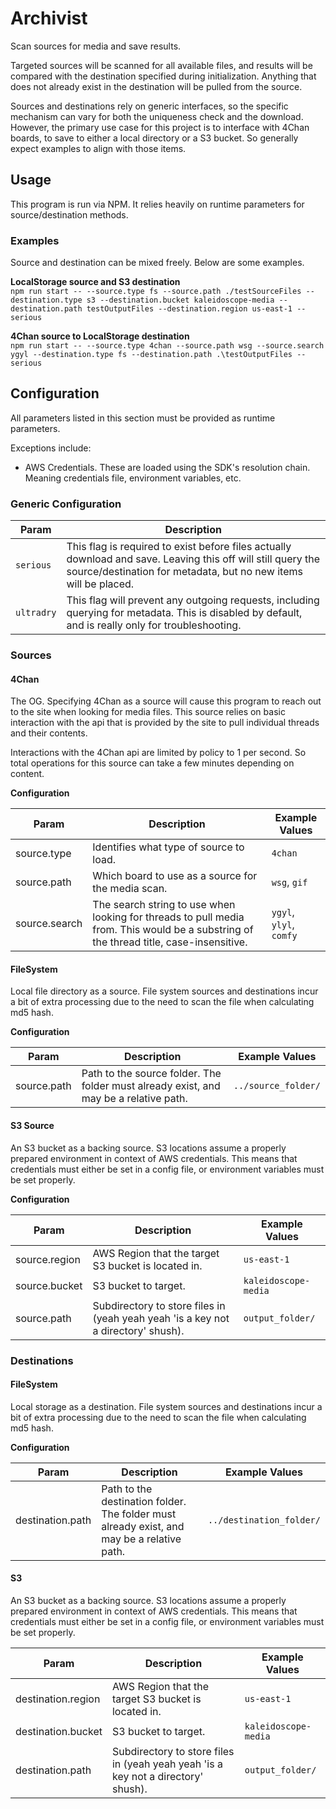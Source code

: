 # Archivist

Scan sources for media and save results. 

Targeted sources will be scanned for all available files, and results will be compared 
with the destination specified during initialization. Anything that does not already exist in 
the destination will be pulled from the source. 

Sources and destinations rely on generic interfaces, so the specific mechanism can vary 
for both the uniqueness check and the download. 
However, the primary use case for this project is to interface with 4Chan boards, to save to 
either a local directory or a S3 bucket. 
So generally expect examples to align with those items. 

## Usage 

This program is run via NPM. 
It relies heavily on runtime parameters for source/destination methods.  

### Examples 

Source and destination can be mixed freely. Below are some examples.

**LocalStorage source and S3 destination**  
`npm run start -- --source.type fs --source.path ./testSourceFiles --destination.type s3 --destination.bucket kaleidoscope-media --destination.path testOutputFiles --destination.region us-east-1 --serious`

**4Chan source to LocalStorage destination**   
`npm run start -- --source.type 4chan --source.path wsg --source.search ygyl --destination.type fs --destination.path .\testOutputFiles --serious`

## Configuration

All parameters listed in this section must be provided as runtime parameters.

Exceptions include: 
- AWS Credentials. These are loaded using the SDK's resolution chain. Meaning credentials file, environment variables, etc.

### Generic Configuration
| Param      | Description                                                                                                                                                                     |
|------------|---------------------------------------------------------------------------------------------------------------------------------------------------------------------------------|
| `serious`  | This flag is required to exist before files actually download and save. Leaving this off will still query the source/destination for metadata, but no new items will be placed. |
| `ultradry` | This flag will prevent any outgoing requests, including querying for metadata. This is disabled by default, and is really only for troubleshooting.                             |

### Sources

#### 4Chan 

The OG. Specifying 4Chan as a source will cause this program to reach out to the site when looking for media files. 
This source relies on basic interaction with the api that is provided by the site to pull individual threads and 
their contents. 

Interactions with the 4Chan api are limited by policy to 1 per second. 
So total operations for this source can take a few minutes depending on content. 

**Configuration** 

| Param                     | Description                                                                                                                                                                                      | Example Values          |
|---------------------------|--------------------------------------------------------------------------------------------------------------------------------------------------------------------------------------------------|-------------------------|
| source.type               | Identifies what type of source to load.                                                                                                                                                          | `4chan`                 |
| source.path               | Which board to use as a source for the media scan.                                                                                                                                               | `wsg`, `gif`            |
| source.search             | The search string to use when looking for threads to pull media from. This would be a substring of the thread title, case-insensitive.                                                           | `ygyl`, `ylyl`, `comfy` |

#### FileSystem

Local file directory as a source. 
File system sources and destinations incur a bit of extra processing due to the need to scan the file when calculating 
md5 hash.

**Configuration**

| Param       | Description                                                                           | Example Values      |
|-------------|---------------------------------------------------------------------------------------|---------------------|
| source.path | Path to the source folder. The folder must already exist, and may be a relative path. | `../source_folder/` |

#### S3 Source

An S3 bucket as a backing source. 
S3 locations assume a properly prepared environment in context of AWS credentials. 
This means that credentials must either be set in a config file, or environment variables must be set properly. 

**Configuration**

| Param         | Description                                                                       | Example Values       |
|---------------|-----------------------------------------------------------------------------------|----------------------|
| source.region | AWS Region that the target S3 bucket is located in.                               | `us-east-1`          |
| source.bucket | S3 bucket to target.                                                              | `kaleidoscope-media` |
| source.path   | Subdirectory to store files in (yeah yeah yeah 'is a key not a directory' shush). | `output_folder/`     |


### Destinations

#### FileSystem

Local storage as a destination.
File system sources and destinations incur a bit of extra processing due to the need to scan the file when calculating
md5 hash.

**Configuration**

| Param            | Description                                                                                | Example Values           |
|------------------|--------------------------------------------------------------------------------------------|--------------------------|
| destination.path | Path to the destination folder. The folder must already exist, and may be a relative path. | `../destination_folder/` |

#### S3

An S3 bucket as a backing source.
S3 locations assume a properly prepared environment in context of AWS credentials.
This means that credentials must either be set in a config file, or environment variables must be set properly.

| Param              | Description                                                                       | Example Values       |
|--------------------|-----------------------------------------------------------------------------------|----------------------|
| destination.region | AWS Region that the target S3 bucket is located in.                               | `us-east-1`          |
| destination.bucket | S3 bucket to target.                                                              | `kaleidoscope-media` |
| destination.path   | Subdirectory to store files in (yeah yeah yeah 'is a key not a directory' shush). | `output_folder/`     |

